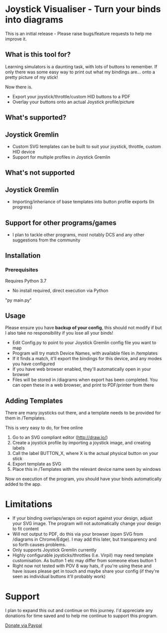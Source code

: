 # Joystick Visualiser - Turn your binds into diagrams

This is an initial release - Please raise bugs/feature requests to help me improve it.

## What is this tool for?

Learning simulators is a daunting task, with lots of buttons to remember. If only there was some easy way to print out what my bindings are... onto a pretty picture of my stick!

Now there is.

- Export your joystick/throttle/custom HID buttons to a PDF
- Overlay your buttons onto an actual Joystick profile/picture

## What's supported?

## Joystick Gremlin
- Custom SVG templates can be built to suit your joystick, throttle, custom HID device
- Support for multiple profiles in Joystick Gremlin

## What's not supported

## Joystick Gremlin
- Importing/inheriance of base templates into button profile exports (In progress)

## Support for other programs/games
- I plan to tackle other programs, most notably DCS and any other suggestions from the community

## Installation

### Prerequisites
Requires Python 3.7
- No install required, direct execution via Python

"py main.py"

## Usage

Please ensure you have **backup of your config**, this should not modify if but I also take no responsibility if you lose all your binds!

- Edit Config.py to point to your Joystick Gremlin config file you want to map
- Program will try match Device Names, with available files in /templates
- If it finds a match, it'll export the bindings for this device, and any modes you have configured
- If you have web browser enabled, they'll automatically open in your browser
- Files will be stored in /diagrams when export has been completed. You can open these in a web browser, and print to PDF/printer from there

## Adding Templates
There are many joysticks out there, and a template needs to be provided for them in /Templates.

This is very easy to do, for free online

1. Go to an SVG compliant editor (http://draw.io/)
2. Create a joystick profile by importing a joystick image, and creating labels
3. Call the label BUTTON_X, where X is the actual physical button on your stick
4. Export template as SVG
5. Place this in /Templates with the relevant device name seen by windows

Now on execution of the program, you should have your binds automatically added to the app.

# Limitations
- If your binding overlaps/wraps on export against your design, adjust your SVG image. The program will not automatically change your design to fit content
- Will not output to PDF, do this via your browser (open SVG from /diagrams in Chrome/Edge). I may add this later, but transparency and so forth causes problems.
- Only supports Joystick Gremlin currently
- Highly configurable joysticks/throttles (I.e. Virpil) may need template customisation. As button 1 etc may differ from someone elses button 1
- Right now not tested with POV 8 way hats, if you're using these and have issues please get in touch and maybe share your config (if they're seen as individual buttons it'll probably work)

# Support
I plan to expand this out and continue on this journey. I'd appreciate any donations for time saved and to help me continue to support this program.

[Donate via Paypal](https://www.paypal.com/biz/fund?id=XGLYM9Z283CYA)


